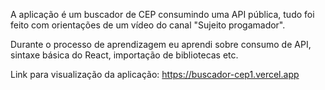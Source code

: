 A aplicação é um buscador de CEP consumindo uma API pública, tudo foi feito com orientações de um vídeo do canal "Sujeito progamador".

Durante o processo de aprendizagem eu aprendi sobre consumo de API, sintaxe básica do React, importação de bibliotecas etc. 

Link para visualização da aplicação: https://buscador-cep1.vercel.app
